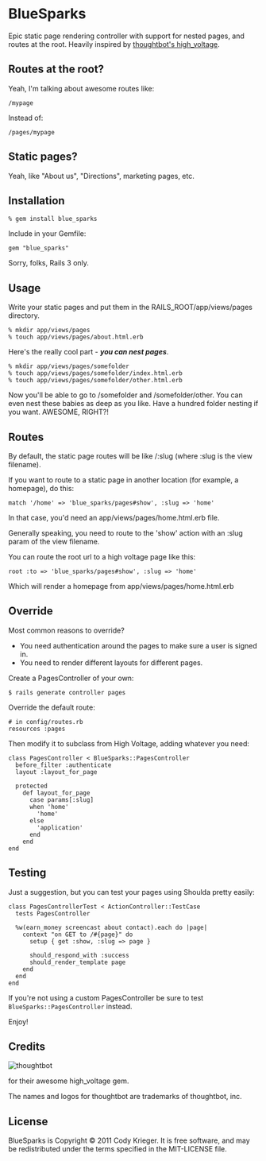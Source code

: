 BlueSparks
============

Epic static page rendering controller with support for nested pages, and
routes at the root. Heavily inspired by [thoughtbot's high_voltage](/thoughtbot/high_voltage).

Routes at the root?
-------------------

Yeah, I'm talking about awesome routes like:

    /mypage

Instead of:

    /pages/mypage

Static pages?
-------------

Yeah, like "About us", "Directions", marketing pages, etc.

Installation
------------

    % gem install blue_sparks

Include in your Gemfile:

    gem "blue_sparks"

Sorry, folks, Rails 3 only.

Usage
-----

Write your static pages and put them in the RAILS_ROOT/app/views/pages directory.

    % mkdir app/views/pages
    % touch app/views/pages/about.html.erb

Here's the really cool part - _**you can nest pages**_.

    % mkdir app/views/pages/somefolder
    % touch app/views/pages/somefolder/index.html.erb
    % touch app/views/pages/somefolder/other.html.erb

Now you'll be able to go to /somefolder and /somefolder/other. You can
even nest these babies as deep as you like. Have a hundred folder
nesting if you want. AWESOME, RIGHT?!

<!--
After putting something interesting there, you can link to it from anywhere in your app with:

    link_to "About", page_path("about")

This will also work, if you like the more explicit style:

    link_to "About", page_path(:id => "about")
-->

Routes
------

By default, the static page routes will be like /:slug (where :slug is the view filename).

If you want to route to a static page in another location (for example, a homepage), do this:

    match '/home' => 'blue_sparks/pages#show', :slug => 'home'

In that case, you'd need an app/views/pages/home.html.erb file.

Generally speaking, you need to route to the 'show' action with an :slug param of the view filename.

You can route the root url to a high voltage page like this:

    root :to => 'blue_sparks/pages#show', :slug => 'home'

Which will render a homepage from app/views/pages/home.html.erb

Override
--------

Most common reasons to override?

  * You need authentication around the pages to make sure a user is signed in.
  * You need to render different layouts for different pages.

Create a PagesController of your own:

    $ rails generate controller pages

Override the default route:

    # in config/routes.rb
    resources :pages

Then modify it to subclass from High Voltage, adding whatever you need:

    class PagesController < BlueSparks::PagesController
      before_filter :authenticate
      layout :layout_for_page

      protected
        def layout_for_page
          case params[:slug]
          when 'home'
            'home'
          else
            'application'
          end
        end
    end

Testing
-------

Just a suggestion, but you can test your pages using Shoulda pretty easily:

    class PagesControllerTest < ActionController::TestCase
      tests PagesController

      %w(earn_money screencast about contact).each do |page|
        context "on GET to /#{page}" do
          setup { get :show, :slug => page }

          should_respond_with :success
          should_render_template page
        end
      end
    end

If you're not using a custom PagesController be sure to test <code>BlueSparks::PagesController</code> instead.

Enjoy!

Credits
-------

![thoughtbot](http://thoughtbot.com/images/tm/logo.png)

for their awesome high_voltage gem.

The names and logos for thoughtbot are trademarks of thoughtbot, inc.

License
-------

BlueSparks is Copyright © 2011 Cody Krieger. It is free software, and may be redistributed under the terms specified in the MIT-LICENSE file.
